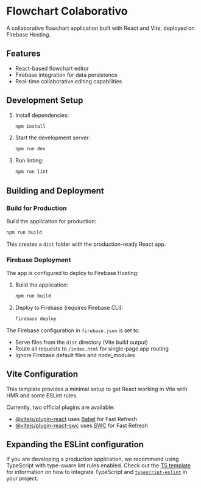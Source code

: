 # Flowchart Colaborativo

A collaborative flowchart application built with React and Vite, deployed on Firebase Hosting.

## Features

- React-based flowchart editor
- Firebase integration for data persistence
- Real-time collaborative editing capabilities

## Development Setup

1. Install dependencies:
   ```bash
   npm install
   ```

2. Start the development server:
   ```bash
   npm run dev
   ```

3. Run linting:
   ```bash
   npm run lint
   ```

## Building and Deployment

### Build for Production

Build the application for production:
```bash
npm run build
```

This creates a `dist` folder with the production-ready React app.

### Firebase Deployment

The app is configured to deploy to Firebase Hosting:

1. Build the application:
   ```bash
   npm run build
   ```

2. Deploy to Firebase (requires Firebase CLI):
   ```bash
   firebase deploy
   ```

The Firebase configuration in `firebase.json` is set to:
- Serve files from the `dist` directory (Vite build output)
- Route all requests to `/index.html` for single-page app routing
- Ignore Firebase default files and node_modules

## Vite Configuration

This template provides a minimal setup to get React working in Vite with HMR and some ESLint rules.

Currently, two official plugins are available:

- [@vitejs/plugin-react](https://github.com/vitejs/vite-plugin-react/blob/main/packages/plugin-react) uses [Babel](https://babeljs.io/) for Fast Refresh
- [@vitejs/plugin-react-swc](https://github.com/vitejs/vite-plugin-react/blob/main/packages/plugin-react-swc) uses [SWC](https://swc.rs/) for Fast Refresh

## Expanding the ESLint configuration

If you are developing a production application, we recommend using TypeScript with type-aware lint rules enabled. Check out the [TS template](https://github.com/vitejs/vite/tree/main/packages/create-vite/template-react-ts) for information on how to integrate TypeScript and [`typescript-eslint`](https://typescript-eslint.io) in your project.
